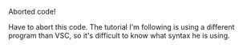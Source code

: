 Aborted code!

Have to abort this code. The tutorial I'm following is using a different program than VSC, so it's difficult to know what syntax he is using. 
